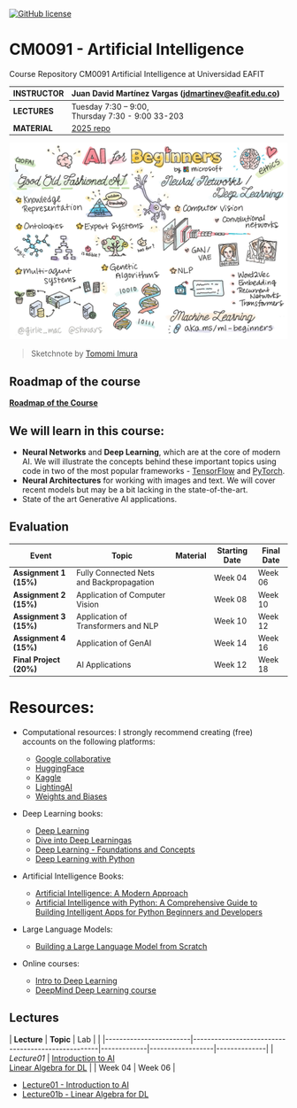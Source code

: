 [![GitHub license](https://img.shields.io/github/license/microsoft/AI-For-Beginners.svg)](https://github.com/microsoft/AI-For-Beginners/blob/main/LICENSE)
# CM0091 - Artificial Intelligence

Course Repository CM0091 Artificial Intelligence at Universidad EAFIT

| **INSTRUCTOR** | Juan David Martínez Vargas (jdmartinev@eafit.edu.co)   |
| -------------- | -------------------------------- |
| **LECTURES**   | Tuesday 7:30 – 9:00, <br> Thursday 7:30 - 9:00 33-203|
| **MATERIAL**   | [2025 repo](https://github.com/jdmartinev/ArtificialIntelligenceIM/)  

![Summary of Introduction of AI content in a doodle](AI.jpg)
> Sketchnote by [Tomomi Imura](https://twitter.com/girlie_mac)

## Roadmap of the course

**[Roadmap of the Course](/Lecture01/Roadmap.md)**


## We will learn in this course:

* **Neural Networks** and **Deep Learning**, which are at the core of modern AI. We will illustrate the concepts behind these important topics using code in two of the most popular frameworks - [TensorFlow](http://Tensorflow.org) and [PyTorch](http://pytorch.org).
* **Neural Architectures** for working with images and text. We will cover recent models but may be a bit lacking in the state-of-the-art.
* State of the art Generative AI applications.


## Evaluation
| **Event**              | **Topic**                                  | **Material** | **Starting Date** | **Final Date** |
|------------------------|-------------------------------------------|-------------|------------------|--------------|
| **Assignment 1 (15%)** | Fully Connected Nets and Backpropagation  |             |     Week 04             |     Week 06          |
| **Assignment 2 (15%)** | Application of Computer Vision            |             |     Week 08             |     Week 10          |
| **Assignment 3 (15%)** | Application of Transformers and NLP       |             |     Week 10             |     Week 12          |
| **Assignment 4 (15%)** | Application of GenAI                      |             |     Week 14             |     Week 16          |
| **Final Project (20%)** | AI Applications                          |             |     Week 12             |     Week 18          |

# Resources:
* Computational resources: I strongly recommend creating (free) accounts on the following platforms:
  - [Google collaborative](https://colab.research.google.com/)
  - [HuggingFace](https://huggingface.co/)
  - [Kaggle](https://www.kaggle.com/)
  - [LightingAI](https://lightning.ai/)
  - [Weights and Biases](https://wandb.ai/site)
  
* Deep Learning books:
  - [Deep Learning](https://www.deeplearningbook.org/)
  - [Dive into Deep Learningas](https://d2l.ai/)
  - [Deep Learning - Foundations and Concepts](https://www.bishopbook.com/)
  - [Deep Learning with Python](https://github.com/fchollet/deep-learning-with-python-notebooks)

* Artificial Intelligence Books:
  - [Artificial Intelligence: A Modern Approach](https://aima.cs.berkeley.edu/)
  - [Artificial Intelligence with Python: A Comprehensive Guide to Building Intelligent Apps for Python Beginners and Developers](https://www.amazon.com/Artificial-Intelligence-Python-Comprehensive-Intelligent/dp/178646439X)

* Large Language Models:
  - [Building a Large Language Model from Scratch](https://www.manning.com/books/build-a-large-language-model-from-scratch)
 
* Online courses:
  - [Intro to Deep Learning](http://introtodeeplearning.com/)
  - [DeepMind Deep Learning course](https://www.youtube.com/watch?v=7R52wiUgxZI)
 
## Lectures

| **Lecture**              | **Topic**                                       |  Lab        |                  |
|------------------------|---------------------------------------------------|-------------|------------------|--------------|
| *Lecture01*            | [Introduction to AI](/Lecture01/Lecture01.pdf)  <br>  [Linear Algebra for DL](Lecture01/Lecture01b.pdf)   |             |     Week 04      |   Week 06    |


  
- [Lecture01 - Introduction to AI](/Lecture01/Lecture01.pdf)
- [Lecture01b - Linear Algebra for DL](Lecture01/Lecture01b.pdf)


